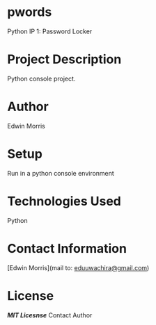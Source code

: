 # pwords
Python IP 1: Password Locker

# Project Description
Python console project.

# Author
Edwin Morris

# Setup
Run in a python console environment

# Technologies Used
Python

# Contact Information
[Edwin Morris](mail to: eduuwachira@gmail.com)

# License
***MIT Licesnse***
Contact Author
